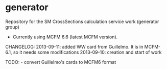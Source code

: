 generator
=========

Repository for the SM CrossSections calculation service work (generator group)


- Currently using MCFM 6.6 (latest MCFM version). 



CHANGELOG:
2013-09-11: added WW card from Guillelmo. It is in MCFM-6.1, so it needs some modifications
2013-09-10: creation and start of work

TODO:
    - convert Guillelmo's cards to MCFM6 format